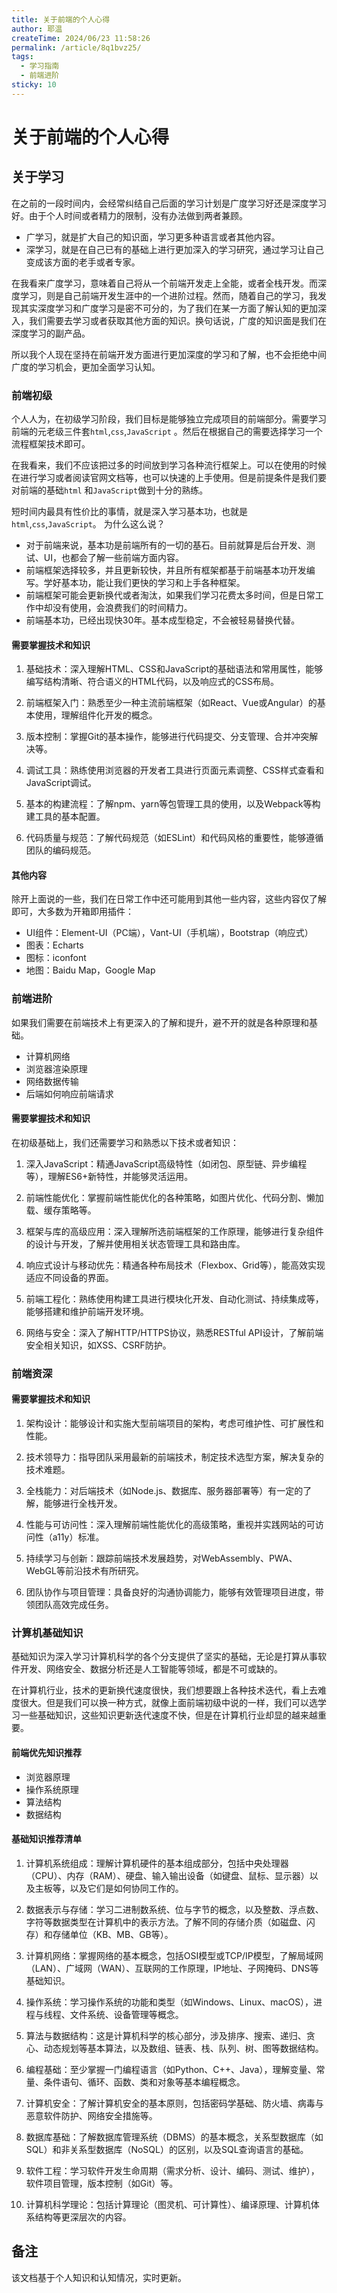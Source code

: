 ```yaml
---
title: 关于前端的个人心得
author: 耶温
createTime: 2024/06/23 11:58:26
permalink: /article/8q1bvz25/
tags:
  - 学习指南
  - 前端进阶
sticky: 10
---
```


# 关于前端的个人心得

## 关于学习

在之前的一段时间内，会经常纠结自己后面的学习计划是广度学习好还是深度学习好。由于个人时间或者精力的限制，没有办法做到两者兼顾。

- 广学习，就是扩大自己的知识面，学习更多种语言或者其他内容。
- 深学习，就是在自己已有的基础上进行更加深入的学习研究，通过学习让自己变成该方面的老手或者专家。

在我看来广度学习，意味着自己将从一个前端开发走上全能，或者全栈开发。而深度学习，则是自己前端开发生涯中的一个进阶过程。然而，随着自己的学习，我发现其实深度学习和广度学习是密不可分的，为了我们在某一方面了解认知的更加深入，我们需要去学习或者获取其他方面的知识。换句话说，广度的知识面是我们在深度学习的副产品。

所以我个人现在坚持在前端开发方面进行更加深度的学习和了解，也不会拒绝中间广度的学习机会，更加全面学习认知。

### 前端初级

个人人为，在初级学习阶段，我们目标是能够独立完成项目的前端部分。需要学习前端的元老级三件套`html`,`css`,`JavaScript`
。然后在根据自己的需要选择学习一个流程框架技术即可。

在我看来，我们不应该把过多的时间放到学习各种流行框架上。可以在使用的时候在进行学习或者阅读官网文档等，也可以快速的上手使用。但是前提条件是我们要对前端的基础`html`
和`JavaScript`做到十分的熟练。

短时间内最具有性价比的事情，就是深入学习基本功，也就是`html`,`css`,`JavaScript`。 为什么这么说？

- 对于前端来说，基本功是前端所有的一切的基石。目前就算是后台开发、测试、UI，也都会了解一些前端方面内容。
- 前端框架选择较多，并且更新较快，并且所有框架都基于前端基本功开发编写。学好基本功，能让我们更快的学习和上手各种框架。
- 前端框架可能会更新换代或者淘汰，如果我们学习花费太多时间，但是日常工作中却没有使用，会浪费我们的时间精力。
- 前端基本功，已经出现快30年。基本成型稳定，不会被轻易替换代替。

#### 需要掌握技术和知识

1. 基础技术：深入理解HTML、CSS和JavaScript的基础语法和常用属性，能够编写结构清晰、符合语义的HTML代码，以及响应式的CSS布局。

2. 前端框架入门：熟悉至少一种主流前端框架（如React、Vue或Angular）的基本使用，理解组件化开发的概念。

3. 版本控制：掌握Git的基本操作，能够进行代码提交、分支管理、合并冲突解决等。

4. 调试工具：熟练使用浏览器的开发者工具进行页面元素调整、CSS样式查看和JavaScript调试。

5. 基本的构建流程：了解npm、yarn等包管理工具的使用，以及Webpack等构建工具的基本配置。

6. 代码质量与规范：了解代码规范（如ESLint）和代码风格的重要性，能够遵循团队的编码规范。

#### 其他内容
除开上面说的一些，我们在日常工作中还可能用到其他一些内容，这些内容仅了解即可，大多数为开箱即用插件：

- UI组件：Element-UI（PC端），Vant-UI（手机端），Bootstrap（响应式）
- 图表：Echarts
- 图标：iconfont
- 地图：Baidu Map，Google Map

### 前端进阶

如果我们需要在前端技术上有更深入的了解和提升，避不开的就是各种原理和基础。

- 计算机网络
- 浏览器渲染原理
- 网络数据传输
- 后端如何响应前端请求

#### 需要掌握技术和知识

在初级基础上，我们还需要学习和熟悉以下技术或者知识：

1. 深入JavaScript：精通JavaScript高级特性（如闭包、原型链、异步编程等），理解ES6+新特性，并能够灵活运用。

2. 前端性能优化：掌握前端性能优化的各种策略，如图片优化、代码分割、懒加载、缓存策略等。

3. 框架与库的高级应用：深入理解所选前端框架的工作原理，能够进行复杂组件的设计与开发，了解并使用相关状态管理工具和路由库。

4. 响应式设计与移动优先：精通各种布局技术（Flexbox、Grid等），能高效实现适应不同设备的界面。

5. 前端工程化：熟练使用构建工具进行模块化开发、自动化测试、持续集成等，能够搭建和维护前端开发环境。

6. 网络与安全：深入了解HTTP/HTTPS协议，熟悉RESTful API设计，了解前端安全相关知识，如XSS、CSRF防护。

### 前端资深

#### 需要掌握技术和知识

1. 架构设计：能够设计和实施大型前端项目的架构，考虑可维护性、可扩展性和性能。

2. 技术领导力：指导团队采用最新的前端技术，制定技术选型方案，解决复杂的技术难题。

3. 全栈能力：对后端技术（如Node.js、数据库、服务器部署等）有一定的了解，能够进行全栈开发。

4. 性能与可访问性：深入理解前端性能优化的高级策略，重视并实践网站的可访问性（a11y）标准。

5. 持续学习与创新：跟踪前端技术发展趋势，对WebAssembly、PWA、WebGL等前沿技术有所研究。

6. 团队协作与项目管理：具备良好的沟通协调能力，能够有效管理项目进度，带领团队高效完成任务。

### 计算机基础知识

基础知识为深入学习计算机科学的各个分支提供了坚实的基础，无论是打算从事软件开发、网络安全、数据分析还是人工智能等领域，都是不可或缺的。

在计算机行业，技术的更新换代速度很快，我们想要跟上各种技术迭代，看上去难度很大。但是我们可以换一种方式，就像上面前端初级中说的一样，我们可以选学习一些基础知识，这些知识更新迭代速度不快，但是在计算机行业却显的越来越重要。

#### 前端优先知识推荐

- 浏览器原理
- 操作系统原理
- 算法结构
- 数据结构

#### 基础知识推荐清单

1. 计算机系统组成：理解计算机硬件的基本组成部分，包括中央处理器（CPU）、内存（RAM）、硬盘、输入输出设备（如键盘、鼠标、显示器）以及主板等，以及它们是如何协同工作的。

2. 数据表示与存储：学习二进制数系统、位与字节的概念，以及整数、浮点数、字符等数据类型在计算机中的表示方法。了解不同的存储介质（如磁盘、闪存）和存储单位（KB、MB、GB等）。

3. 计算机网络：掌握网络的基本概念，包括OSI模型或TCP/IP模型，了解局域网（LAN）、广域网（WAN）、互联网的工作原理，IP地址、子网掩码、DNS等基础知识。

4. 操作系统：学习操作系统的功能和类型（如Windows、Linux、macOS），进程与线程、文件系统、设备管理等概念。

5. 算法与数据结构：这是计算机科学的核心部分，涉及排序、搜索、递归、贪心、动态规划等基本算法，以及数组、链表、栈、队列、树、图等数据结构。

6. 编程基础：至少掌握一门编程语言（如Python、C++、Java），理解变量、常量、条件语句、循环、函数、类和对象等基本编程概念。

7. 计算机安全：了解计算机安全的基本原则，包括密码学基础、防火墙、病毒与恶意软件防护、网络安全措施等。

8. 数据库基础：了解数据库管理系统（DBMS）的基本概念，关系型数据库（如SQL）和非关系型数据库（NoSQL）的区别，以及SQL查询语言的基础。

9. 软件工程：学习软件开发生命周期（需求分析、设计、编码、测试、维护），软件项目管理，版本控制（如Git）等。

10. 计算机科学理论：包括计算理论（图灵机、可计算性）、编译原理、计算机体系结构等更深层次的内容。

## 备注

该文档基于个人知识和认知情况，实时更新。
